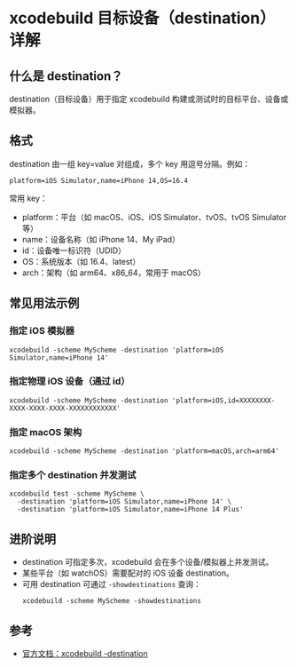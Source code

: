 # xcodebuild 目标设备（destination）详解

## 什么是 destination？

destination（目标设备）用于指定 xcodebuild 构建或测试时的目标平台、设备或模拟器。

## 格式

destination 由一组 key=value 对组成，多个 key 用逗号分隔。例如：

```
platform=iOS Simulator,name=iPhone 14,OS=16.4
```

常用 key：
- platform：平台（如 macOS、iOS、iOS Simulator、tvOS、tvOS Simulator 等）
- name：设备名称（如 iPhone 14、My iPad）
- id：设备唯一标识符（UDID）
- OS：系统版本（如 16.4、latest）
- arch：架构（如 arm64、x86_64，常用于 macOS）

## 常见用法示例

### 指定 iOS 模拟器
```shell
xcodebuild -scheme MyScheme -destination 'platform=iOS Simulator,name=iPhone 14'
```

### 指定物理 iOS 设备（通过 id）
```shell
xcodebuild -scheme MyScheme -destination 'platform=iOS,id=XXXXXXXX-XXXX-XXXX-XXXX-XXXXXXXXXXXX'
```

### 指定 macOS 架构
```shell
xcodebuild -scheme MyScheme -destination 'platform=macOS,arch=arm64'
```

### 指定多个 destination 并发测试
```shell
xcodebuild test -scheme MyScheme \
  -destination 'platform=iOS Simulator,name=iPhone 14' \
  -destination 'platform=iOS Simulator,name=iPhone 14 Plus'
```

## 进阶说明
- destination 可指定多次，xcodebuild 会在多个设备/模拟器上并发测试。
- 某些平台（如 watchOS）需要配对的 iOS 设备 destination。
- 可用 destination 可通过 `-showdestinations` 查询：
  ```shell
  xcodebuild -scheme MyScheme -showdestinations
  ```

## 参考
- [官方文档：xcodebuild -destination](https://developer.apple.com/documentation/xcode/reference-xcodebuild-destination-specifier) 